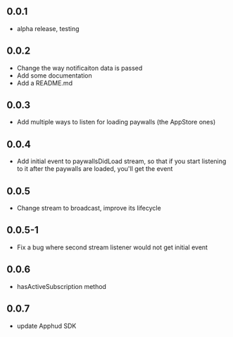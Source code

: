 ## 0.0.1

* alpha release, testing

## 0.0.2

* Change the way notificaiton data is passed
* Add some documentation
* Add a README.md

## 0.0.3
* Add multiple ways to listen for loading paywalls (the AppStore ones)


## 0.0.4
* Add initial event to paywallsDidLoad stream, so that if you start listening to it after the paywalls are loaded, you'll get the event

## 0.0.5
* Change stream to broadcast, improve its lifecycle

## 0.0.5-1
* Fix a bug where second stream listener would not get initial event

## 0.0.6
* hasActiveSubscription method

## 0.0.7
* update Apphud SDK

